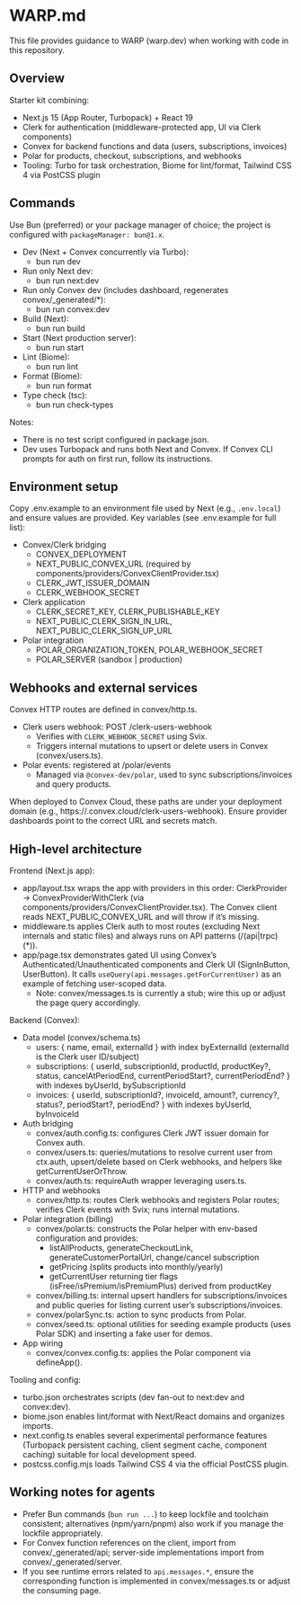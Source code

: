# WARP.md

This file provides guidance to WARP (warp.dev) when working with code in this repository.

## Overview

Starter kit combining:
- Next.js 15 (App Router, Turbopack) + React 19
- Clerk for authentication (middleware-protected app, UI via Clerk components)
- Convex for backend functions and data (users, subscriptions, invoices)
- Polar for products, checkout, subscriptions, and webhooks
- Tooling: Turbo for task orchestration, Biome for lint/format, Tailwind CSS 4 via PostCSS plugin

## Commands

Use Bun (preferred) or your package manager of choice; the project is configured with `packageManager: bun@1.x`.
- Dev (Next + Convex concurrently via Turbo):
  - bun run dev
- Run only Next dev:
  - bun run next:dev
- Run only Convex dev (includes dashboard, regenerates convex/_generated/*):
  - bun run convex:dev
- Build (Next):
  - bun run build
- Start (Next production server):
  - bun run start
- Lint (Biome):
  - bun run lint
- Format (Biome):
  - bun run format
- Type check (tsc):
  - bun run check-types

Notes:
- There is no test script configured in package.json.
- Dev uses Turbopack and runs both Next and Convex. If Convex CLI prompts for auth on first run, follow its instructions.

## Environment setup

Copy .env.example to an environment file used by Next (e.g., `.env.local`) and ensure values are provided. Key variables (see .env.example for full list):
- Convex/Clerk bridging
  - CONVEX_DEPLOYMENT
  - NEXT_PUBLIC_CONVEX_URL (required by components/providers/ConvexClientProvider.tsx)
  - CLERK_JWT_ISSUER_DOMAIN
  - CLERK_WEBHOOK_SECRET
- Clerk application
  - CLERK_SECRET_KEY, CLERK_PUBLISHABLE_KEY
  - NEXT_PUBLIC_CLERK_SIGN_IN_URL, NEXT_PUBLIC_CLERK_SIGN_UP_URL
- Polar integration
  - POLAR_ORGANIZATION_TOKEN, POLAR_WEBHOOK_SECRET
  - POLAR_SERVER (sandbox | production)

## Webhooks and external services

Convex HTTP routes are defined in convex/http.ts.
- Clerk users webhook: POST /clerk-users-webhook
  - Verifies with `CLERK_WEBHOOK_SECRET` using Svix.
  - Triggers internal mutations to upsert or delete users in Convex (convex/users.ts).
- Polar events: registered at /polar/events
  - Managed via `@convex-dev/polar`, used to sync subscriptions/invoices and query products.

When deployed to Convex Cloud, these paths are under your deployment domain (e.g., https://<your-deployment>.convex.cloud/clerk-users-webhook). Ensure provider dashboards point to the correct URL and secrets match.

## High-level architecture

Frontend (Next.js app):
- app/layout.tsx wraps the app with providers in this order: ClerkProvider -> ConvexProviderWithClerk (via components/providers/ConvexClientProvider.tsx). The Convex client reads NEXT_PUBLIC_CONVEX_URL and will throw if it’s missing.
- middleware.ts applies Clerk auth to most routes (excluding Next internals and static files) and always runs on API patterns (/(api|trpc)(*)).
- app/page.tsx demonstrates gated UI using Convex’s Authenticated/Unauthenticated components and Clerk UI (SignInButton, UserButton). It calls `useQuery(api.messages.getForCurrentUser)` as an example of fetching user-scoped data.
  - Note: convex/messages.ts is currently a stub; wire this up or adjust the page query accordingly.

Backend (Convex):
- Data model (convex/schema.ts)
  - users: { name, email, externalId } with index byExternalId (externalId is the Clerk user ID/subject)
  - subscriptions: { userId, subscriptionId, productId, productKey?, status, cancelAtPeriodEnd, currentPeriodStart?, currentPeriodEnd? } with indexes byUserId, bySubscriptionId
  - invoices: { userId, subscriptionId?, invoiceId, amount?, currency?, status?, periodStart?, periodEnd? } with indexes byUserId, byInvoiceId
- Auth bridging
  - convex/auth.config.ts: configures Clerk JWT issuer domain for Convex auth.
  - convex/users.ts: queries/mutations to resolve current user from ctx.auth, upsert/delete based on Clerk webhooks, and helpers like getCurrentUserOrThrow.
  - convex/auth.ts: requireAuth wrapper leveraging users.ts.
- HTTP and webhooks
  - convex/http.ts: routes Clerk webhooks and registers Polar routes; verifies Clerk events with Svix; runs internal mutations.
- Polar integration (billing)
  - convex/polar.ts: constructs the Polar helper with env-based configuration and provides:
    - listAllProducts, generateCheckoutLink, generateCustomerPortalUrl, change/cancel subscription
    - getPricing (splits products into monthly/yearly)
    - getCurrentUser returning tier flags (isFree/isPremium/isPremiumPlus) derived from productKey
  - convex/billing.ts: internal upsert handlers for subscriptions/invoices and public queries for listing current user’s subscriptions/invoices.
  - convex/polarSync.ts: action to sync products from Polar.
  - convex/seed.ts: optional utilities for seeding example products (uses Polar SDK) and inserting a fake user for demos.
- App wiring
  - convex/convex.config.ts: applies the Polar component via defineApp().

Tooling and config:
- turbo.json orchestrates scripts (dev fan-out to next:dev and convex:dev).
- biome.json enables lint/format with Next/React domains and organizes imports.
- next.config.ts enables several experimental performance features (Turbopack persistent caching, client segment cache, component caching) suitable for local development speed.
- postcss.config.mjs loads Tailwind CSS 4 via the official PostCSS plugin.

## Working notes for agents
- Prefer Bun commands (`bun run ...`) to keep lockfile and toolchain consistent; alternatives (npm/yarn/pnpm) also work if you manage the lockfile appropriately.
- For Convex function references on the client, import from convex/_generated/api; server-side implementations import from convex/_generated/server.
- If you see runtime errors related to `api.messages.*`, ensure the corresponding function is implemented in convex/messages.ts or adjust the consuming page.
